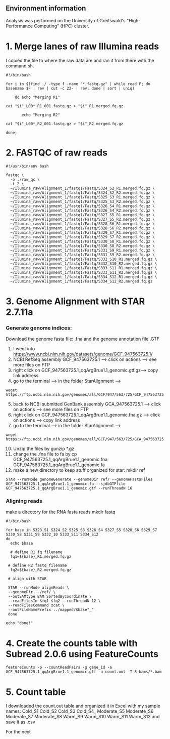 ## Environment information

Analysis was performed on the University of Greifswald's "High-Performance Computing" (HPC) cluster.

# 1. Merge lanes of raw Illumina reads 

I copied the file to where the raw data are and ran it from there with the command sh.

```
#!/bin/bash

for i in $(find ./ -type f -name "*.fastq.gz" | while read F; do basename $F | rev | cut -c 22- | rev; done | sort | uniq)

    do echo "Merging R1"

cat "$i"_L00*_R1_001.fastq.gz > "$i"_R1.merged.fq.gz

       echo "Merging R2"

cat "$i"_L00*_R2_001.fastq.gz > "$i"_R2.merged.fq.gz

done;
```
# 2. FASTQC of raw reads 

```
#!/usr/bin/env bash

fastqc \
  -o ./raw_qc \
  -t 2 \
  ~/Ilumina_raw/Alignment_1/fastq1/Fastq/S324_S2_R1.merged.fq.gz \
  ~/Ilumina_raw/Alignment_1/fastq1/Fastq/S324_S2_R2.merged.fq.gz \
  ~/Ilumina_raw/Alignment_1/fastq1/Fastq/S325_S3_R1.merged.fq.gz \
  ~/Ilumina_raw/Alignment_1/fastq1/Fastq/S325_S3_R2.merged.fq.gz \
  ~/Ilumina_raw/Alignment_1/fastq1/Fastq/S326_S4_R1.merged.fq.gz \
  ~/Ilumina_raw/Alignment_1/fastq1/Fastq/S326_S4_R2.merged.fq.gz \
  ~/Ilumina_raw/Alignment_1/fastq1/Fastq/S327_S5_R1.merged.fq.gz \
  ~/Ilumina_raw/Alignment_1/fastq1/Fastq/S327_S5_R2.merged.fq.gz \
  ~/Ilumina_raw/Alignment_1/fastq1/Fastq/S328_S6_R1.merged.fq.gz \
  ~/Ilumina_raw/Alignment_1/fastq1/Fastq/S328_S6_R2.merged.fq.gz \
  ~/Ilumina_raw/Alignment_1/fastq1/Fastq/S329_S7_R1.merged.fq.gz \
  ~/Ilumina_raw/Alignment_1/fastq1/Fastq/S329_S7_R2.merged.fq.gz \
  ~/Ilumina_raw/Alignment_1/fastq1/Fastq/S330_S8_R1.merged.fq.gz \
  ~/Ilumina_raw/Alignment_1/fastq1/Fastq/S330_S8_R2.merged.fq.gz \
  ~/Ilumina_raw/Alignment_1/fastq1/Fastq/S331_S9_R1.merged.fq.gz \
  ~/Ilumina_raw/Alignment_1/fastq1/Fastq/S331_S9_R2.merged.fq.gz \
  ~/Ilumina_raw/Alignment_1/fastq1/Fastq/S332_S10_R1.merged.fq.gz \
  ~/Ilumina_raw/Alignment_1/fastq1/Fastq/S332_S10_R2.merged.fq.gz \
  ~/Ilumina_raw/Alignment_1/fastq1/Fastq/S333_S11_R1.merged.fq.gz \
  ~/Ilumina_raw/Alignment_1/fastq1/Fastq/S333_S11_R2.merged.fq.gz \
  ~/Ilumina_raw/Alignment_1/fastq1/Fastq/S334_S12_R1.merged.fq.gz \
  ~/Ilumina_raw/Alignment_1/fastq1/Fastq/S334_S12_R2.merged.fq.gz
 ```
# 3. Genome Alignment with STAR 2.7.11a 
### Generate genome indices: 
Download the genome fasta file: .fna and the genome annotation file .GTF
1. I went into https://www.ncbi.nlm.nih.gov/datasets/genome/GCF_947563725.1/
2. NCBI RefSeq assembly GCF_947563725.1 --> click on actions --> see more files on FTP
3. right click on  GCF_947563725.1_qqArgBrue1.1_genomic.gtf.gz--> copy link address
4. go to the terminal --> in the folder StarAlignment -->
```
weget https://ftp.ncbi.nlm.nih.gov/genomes/all/GCF/947/563/725/GCF_947563725.1_qqArgBrue1.1/GCF_947563725.1_qqArgBrue1.1_genomic.gtf.gz 
 ```
5. back to NCBI submitted GenBank assembly GCA_947563725.1 --> click on actions --> see more files on FTP
6. right click on GCF_947563725.1_qqArgBrue1.1_genomic.fna.gz --> click on actions --> copy link address
8. go to the terminal --> in the folder StarAlignment -->
```
weget https://ftp.ncbi.nlm.nih.gov/genomes/all/GCF/947/563/725/GCA_947563725.1_qqArgBrue1.1/GCF_947563725.1_qqArgBrue1.1_genomic.fna.gz
```
10. Unzip the files by gunzip *.gz
11. change the .fna file to fa by cp GCF_947563725.1_qqArgBrue1.1_genomic.fna GCF_947563725.1_qqArgBrue1.1_genomic.fa
12. make a new directory to keep stuff organized for star: mkdir ref
```
STAR --runMode genomeGenerate --genomeDir ref/ --genomeFastaFiles GCF_947563725.1_qqArgBrue1.1_genomic.fa --sjdbGTFfile GCF_947563725.1_qqArgBrue1.1_genomic.gtf --runThreadN 16
```
### Aligning reads 
make a directory for the RNA fasta reads 
mkdir fastq  

```
#!/bin/bash

for base in S323_S1 S324_S2 S325_S3 S326_S4 S327_S5 S328_S6 S329_S7 S330_S8 S331_S9 S332_10 S333_S11 S334_S12
do
  echo $base

  # define R1 fq filename
  fq1=${base}_R1.merged.fq.gz

 # define R2 fastq filename
  fq2=${base}_R2.merged.fq.gz

 # align with STAR

 STAR --runMode alignReads \
 --genomeDir ../ref/ \
 --outSAMtype BAM SortedByCoordinate \
 --readFilesIn $fq1 $fq2 --runThreadN 12 \
 --readFilesCommand zcat \
 --outFileNamePrefix ../mapped/$base"_" 
 done

echo "done!"
```
# 4. Create the counts table with Subread 2.0.6 using FeatureCounts

```
featureCounts -p --countReadPairs -g gene_id -a GCF_947563725.1_qqArgBrue1.1_genomic.gtf -o count.out -T 8 bams/*.bam
```
# 5. Count table
I downloaded the count.out table and organized it in Excel with my sample names: 
Cold_S1	Cold_S2	Cold_S3	Cold_S4_ Moderate_S5 Moderate_S6 Moderate_S7 Moderate_S8 Warm_S9 Warm_S10 Warm_S11 Warm_S12
and save it as .csv

For the next

